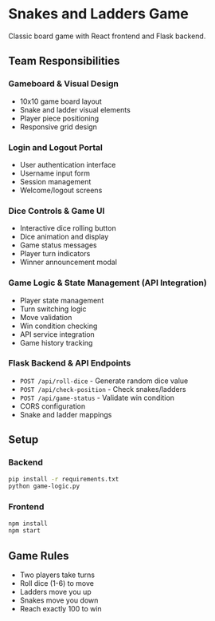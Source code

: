 # Snakes and Ladders Game 

Classic board game with React frontend and Flask backend.

## Team Responsibilities

### Gameboard & Visual Design
- 10x10 game board layout
- Snake and ladder visual elements
- Player piece positioning
- Responsive grid design

### Login and Logout Portal
- User authentication interface
- Username input form
- Session management
- Welcome/logout screens

### Dice Controls & Game UI
- Interactive dice rolling button
- Dice animation and display
- Game status messages
- Player turn indicators
- Winner announcement modal

### Game Logic & State Management (API Integration)
- Player state management
- Turn switching logic
- Move validation
- Win condition checking
- API service integration
- Game history tracking

### Flask Backend & API Endpoints
- `POST /api/roll-dice` - Generate random dice value
- `POST /api/check-position` - Check snakes/ladders
- `POST /api/game-status` - Validate win condition
- CORS configuration
- Snake and ladder mappings

## Setup

### Backend
```bash
pip install -r requirements.txt
python game-logic.py
```

### Frontend
```bash
npm install
npm start
```

## Game Rules

- Two players take turns
- Roll dice (1-6) to move
- Ladders move you up
- Snakes move you down
- Reach exactly 100 to win


